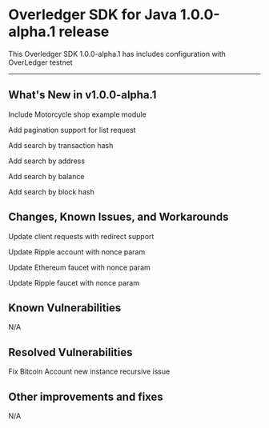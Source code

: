 # Overledger SDK for Java 1.0.0-alpha.1 release

This Overledger SDK 1.0.0-alpha.1 has includes configuration with OverLedger testnet

----------------------------------------

What's New in v1.0.0-alpha.1
------------------
Include Motorcycle shop example module

Add pagination support for list request

Add search by transaction hash

Add search by address

Add search by balance

Add search by block hash

Changes, Known Issues, and Workarounds
--------------------------------------
Update client requests with redirect support

Update Ripple account with nonce param

Update Ethereum faucet with nonce param

Update Ripple faucet with nonce param


Known Vulnerabilities
---------------------
N/A

Resolved Vulnerabilities
------------------------
Fix Bitcoin Account new instance recursive issue

Other improvements and fixes
----------------------------
N/A
